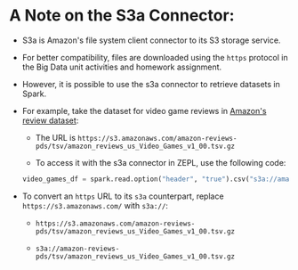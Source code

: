 # A Note on the S3a Connector:

* S3a is Amazon's file system client connector to its S3 storage service.

* For better compatibility, files are downloaded using the `https` protocol in the Big Data unit activities and homework assignment.

* However, it is possible to use the s3a connector to retrieve datasets in Spark.

* For example, take the dataset for video game reviews in [Amazon's review dataset](https://s3.amazonaws.com/amazon-reviews-pds/tsv/index.txt):

  * The URL is `https://s3.amazonaws.com/amazon-reviews-pds/tsv/amazon_reviews_us_Video_Games_v1_00.tsv.gz`

  * To access it with the s3a connector in ZEPL, use the following code:

  ```python
  video_games_df = spark.read.option("header", "true").csv("s3a://amazon-reviews-pds/tsv/amazon_reviews_us_Video_Games_v1_00.tsv.gz", inferSchema=True, sep="\t")
  ```

* To convert an `https` URL to its `s3a` counterpart, replace `https://s3.amazonaws.com/` with `s3a://`:

  * `https://s3.amazonaws.com/amazon-reviews-pds/tsv/amazon_reviews_us_Video_Games_v1_00.tsv.gz`

  * `s3a://amazon-reviews-pds/tsv/amazon_reviews_us_Video_Games_v1_00.tsv.gz`

